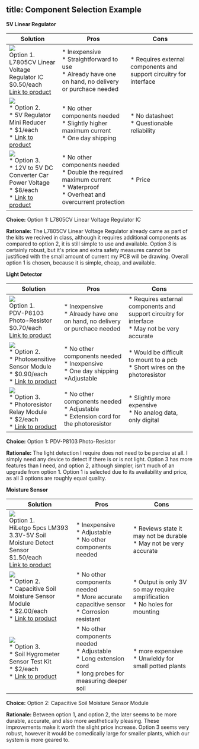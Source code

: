 title: Component Selection Example
---

**5V Linear Regulator**

| **Solution**                                                                                                                                                                                      | **Pros**                                                                                                                                    | **Cons**                                                                                            |
| ------------------------------------------------------------------------------------------------------------------------------------------------------------------------------------------------- | ------------------------------------------------------------------------------------------------------------------------------------------- | --------------------------------------------------------------------------------------------------- |
| ![](https://mm.digikey.com/Volume0/opasdata/d220001/medias/images/2660/497%7ETO220-3TO220AB%7E%7E3.JPG?hidebanner=true)<br>Option 1.<br> L7805CV Linear Voltage Regulator IC<br>$0.50/each<br>[Link to product](https://www.digikey.com/en/products/detail/stmicroelectronics/L7805CV/585964)| \* Inexpensive<br>\* Straightforward to use<br>\* Already have one on hand, no delivery or purchace needed                                               | \* Requires external components and support circuitry for interface |
| ![](https://m.media-amazon.com/images/I/617opKv0apL._SL1500_.jpg)<br>\* Option 2. <br>\* 5V Regulator Mini Reducer <br>\* $1/each <br>\* [Link to product](https://www.amazon.com/Regulator-Reducer-Converter-Aircraft-MP1584EN/dp/B0D4QD849J?crid=2LJGXRCXZ7P38&dib=eyJ2IjoiMSJ9.iNJpkDPQi-mw6UuWIejnrOmd4NL3vHD06uMb7jmFScNcL7zb0hTSoQZKuiVc0RAm38kf7VtMzU-HhXIlzREmnzFxNo33I0EDHN-8Z2JjdVnKxav1C92uCGTLa61SuxoxhhtpEXim9lfUvdqf0FscwJm5rZ4LDiRlH8-imXFPnUf6VDN5pCANd_NEg35h4LuSXn1l6lJnYf8EodoOQtX-c3tXIWOOcfp-252GOuZlAg0.dwvBu0H1Is_gbS-XDDX6mK23uJfsdYaYoQ7DP9F-sUY&dib_tag=se&keywords=5%2Bvolt%2Bregulator&qid=1760571075&sprefix=5%2Bvolt%2Bregulato%2Caps%2C200&sr=8-9&th=1) | \* No other components needed <br>\* Slightly higher maximum current <br> \* One day shipping | * No datasheet <br>\* Questionable reliability                                                         |
| ![](https://m.media-amazon.com/images/I/51hF5gGM+sL._AC_SL1000_.jpg)<br>\* Option 3. <br>\* 12V to 5V DC Converter Car Power Voltage <br>\* $8/each <br>\* [Link to product](https://www.amazon.com/Converter-Voltage-Waterproof-Regulator-Step-Down/dp/B07Y2V1F8V?crid=2LJGXRCXZ7P38&dib=eyJ2IjoiMSJ9.iNJpkDPQi-mw6UuWIejnrOmd4NL3vHD06uMb7jmFScNcL7zb0hTSoQZKuiVc0RAm38kf7VtMzU-HhXIlzREmnzFxNo33I0EDHN-8Z2JjdVnKxav1C92uCGTLa61SuxoxhhtpEXim9lfUvdqf0FscwJm5rZ4LDiRlH8-imXFPnUf6VDN5pCANd_NEg35h4LuSXn1l6lJnYf8EodoOQtX-c3tXIWOOcfp-252GOuZlAg0.dwvBu0H1Is_gbS-XDDX6mK23uJfsdYaYoQ7DP9F-sUY&dib_tag=se&keywords=5%2Bvolt%2Bregulator&qid=1760571075&sprefix=5%2Bvolt%2Bregulato%2Caps%2C200&sr=8-11&th=1) | \* No other components needed <br>\* Double the required maximum current <br> \* Waterproof <br>\* Overheat and overcurrent protection | * Price                                                         |


**Choice:** Option 1: L7805CV Linear Voltage Regulator IC

**Rationale:** The L7805CV Linear Voltage Regulator already came as part of the kits we recived in class, although it requires additional components as compared to option 2, it is still simple to use and available. Option 3 is certainly robust, but it's price and extra safety measures cannot be justificed with the small amount of current my PCB will be drawing. Overall option 1 is chosen, because it is simple, cheap, and available.





**Light Detector**

| **Solution**                                                                                                                                                                                      | **Pros**                                                                                                                                    | **Cons**                                                                                            |
| ------------------------------------------------------------------------------------------------------------------------------------------------------------------------------------------------- | ------------------------------------------------------------------------------------------------------------------------------------------- | --------------------------------------------------------------------------------------------------- |
| ![](https://mm.digikey.com/Volume0/opasdata/d220001/derivates/6/001/167/344/MFG_PDV-P8103_web%28640x640%29.jpg?hidebanner=true)<br>Option 1.<br> PDV-P8103 Photo-Resistor<br>$0.70/each<br>[Link to product](https://www.digikey.com/en/products/detail/advanced-photonix/PDV-P8103/480610)| \* Inexpensive<br>\* Already have one on hand, no delivery or purchace needed                                               | \* Requires external components and support circuitry for interface <br>\* May not be very accurate|
| ![](https://m.media-amazon.com/images/I/519BA67HsSL._SL1500_.jpg)<br>\* Option 2. <br>\* Photosensitive Sensor Module <br>\* $0.90/each <br>\* [Link to product](https://www.amazon.com/Regulator-Reducer-Converter-Aircraft-MP1584EN/dp/B0D4QD849J?crid=2LJGXRCXZ7P38&dib=eyJ2IjoiMSJ9.iNJpkDPQi-mw6UuWIejnrOmd4NL3vHD06uMb7jmFScNcL7zb0hTSoQZKuiVc0RAm38kf7VtMzU-HhXIlzREmnzFxNo33I0EDHN-8Z2JjdVnKxav1C92uCGTLa61SuxoxhhtpEXim9lfUvdqf0FscwJm5rZ4LDiRlH8-imXFPnUf6VDN5pCANd_NEg35h4LuSXn1l6lJnYf8EodoOQtX-c3tXIWOOcfp-252GOuZlAg0.dwvBu0H1Is_gbS-XDDX6mK23uJfsdYaYoQ7DP9F-sUY&dib_tag=se&keywords=5%2Bvolt%2Bregulator&qid=1760571075&sprefix=5%2Bvolt%2Bregulato%2Caps%2C200&sr=8-9&th=1) | \* No other components needed <br>\* Inexpensive <br> \* One day shipping <br>\*Adjustable| * Would be difficult to mount to a pcb <br>\*  Short wires on the photoresistor    |
| ![](https://m.media-amazon.com/images/I/71Ha20uxfcL._SL1500_.jpg)<br>\* Option 3. <br>\* Photoresistor Relay Module <br>\* $2/each <br>\* [Link to product](https://www.amazon.com/QCCAN-Photoresistor-Detection-Brightness-Automatic/dp/B0BYDQMHDT?crid=1D7SKOUZ4NSQH&dib=eyJ2IjoiMSJ9.zWYAmG9rauzx9hZbZkRHHxtJdadQRFZMuSBdtdHSyH_iwk-i9RlsSIQamzJEebL5n1nSsjYLGZLNoT9-8Ijsqzvc18JHhBObylEdix2jfixjhAFLhEFvD582wyASqGddfWL-5qipI4MPdZaZ6c_zHp0huKbFw5x3aUryLfchuFdfohijzn_Sj3hIK-S3ahdqt3EXd1k4oMropmURfLqi8ea7kXYv52ogMq7TlPAamnI.xrFOmadXFYF3RBUJHXBdYkPXqyRCTOrXAbwSCWVC8-0&dib_tag=se&keywords=photoresistor&qid=1760573228&sprefix=photoresisto%2Caps%2C221&sr=8-21&xpid=k6sA787OHONj3&th=1) | \* No other components needed <br>\* Adjustable<br>\* Extension cord for the photoresistor| * Slightly more expensive <br>\* No analog data, only digital                               |


**Choice:** Option 1: PDV-P8103 Photo-Resistor

**Rationale:** The light detection I require does not need to be percise at all. I simply need any device to detect if there is or is not light. Option 3 has more features than I need, and option 2, although simpler, isn't much of an upgrade from option 1. Option 1 is selected due to its availability and price, as all 3 options are roughly equal quality.




**Moisture Sensor**

| **Solution**                                                                                                                                                                                      | **Pros**                                                                                                                                    | **Cons**                                                                                            |
| ------------------------------------------------------------------------------------------------------------------------------------------------------------------------------------------------- | ------------------------------------------------------------------------------------------------------------------------------------------- | --------------------------------------------------------------------------------------------------- |
| ![](https://m.media-amazon.com/images/I/6173Blp+d6L._SL1100_.jpg)<br>Option 1.<br> HiLetgo 5pcs LM393 3.3V-5V Soil Moisture Detect Sensor<br>$1.50/each<br>[Link to product](https://www.amazon.com/HiLetgo-Moisture-Automatic-Watering-Arduino/dp/B01DKISKLO?crid=MU8H28WLZK40&dib=eyJ2IjoiMSJ9.Xfq8uIoVZ9V6ztLAl_tSXPEWybo3O_lI3A-ALgwVoCpWiDlhDwQdgdkDwmAVbV6q1Ho3-LhKMF9a6Co9L-LXD4fmdtaC-HrFVFOsotpAHsZYgfOypP3ElMTwGFkiMyWLHatDN72llRrBSXPrp7KQLgvZpOhA9AdVJIjFPvOE_6NnSOPFnH6W82YTcqaTg6vOTiPx5nH2vzVWYuNEv8WOsEhkRlWqMi0AGqexICJZn4lsvYM1OUpxdSrqP7BhuCSP1nmVGt_h4rRcXcbKNJJ9yxBk_CT5Y_BQhETmEpO4YTs.AfyqLLjVd_6g6YPn60cLapDJw2wsmaIbbk5pp0armK4&dib_tag=se&keywords=moisture+sensor+electronics&qid=1760574056&sprefix=moisture+sensor+electronics%2Caps%2C177&sr=8-8)| \* Inexpensive<br>\* Adjustable <br>\* No other components needed                                              | \* Reviews state it may not be durable <br>\* May not be very accurate|
| ![](https://m.media-amazon.com/images/I/61gPNMShOdL._SL1500_.jpg)<br>\* Option 2. <br>\* Capacitive Soil Moisture Sensor Module <br>\* $2.00/each <br>\* [Link to product](https://www.amazon.com/Capacitive-Moisture-Corrosion-Resistant-Detection/dp/B07SYBSHGX?crid=MU8H28WLZK40&dib=eyJ2IjoiMSJ9.Xfq8uIoVZ9V6ztLAl_tSXPEWybo3O_lI3A-ALgwVoCpWiDlhDwQdgdkDwmAVbV6q1Ho3-LhKMF9a6Co9L-LXD4fmdtaC-HrFVFOsotpAHsZYgfOypP3ElMTwGFkiMyWLHatDN72llRrBSXPrp7KQLgvZpOhA9AdVJIjFPvOE_6NnSOPFnH6W82YTcqaTg6vOTiPx5nH2vzVWYuNEv8WOsEhkRlWqMi0AGqexICJZn4lsvYM1OUpxdSrqP7BhuCSP1nmVGt_h4rRcXcbKNJJ9yxBk_CT5Y_BQhETmEpO4YTs.AfyqLLjVd_6g6YPn60cLapDJw2wsmaIbbk5pp0armK4&dib_tag=se&keywords=moisture+sensor+electronics&qid=1760574056&sprefix=moisture+sensor+electronics%2Caps%2C177&sr=8-6) | \* No other components needed <br>\* More accurate capacitive sensor <br> \* Corrosion resistant | * Output is only 3V so may require amplification <br>\*  No holes for mounting    |
| ![](https://m.media-amazon.com/images/I/61fr4cgw7hL._AC_SL1000_.jpg)<br>\* Option 3. <br>\* Soil Hygrometer Sensor Test Kit <br>\* $2/each <br>\* [Link to product](https://www.amazon.com/Icstation-Resistive-Soil-Moisture-Sensor/dp/B076DDWDJK?crid=MU8H28WLZK40&dib=eyJ2IjoiMSJ9.Xfq8uIoVZ9V6ztLAl_tSXPEWybo3O_lI3A-ALgwVoCpWiDlhDwQdgdkDwmAVbV6q1Ho3-LhKMF9a6Co9L-LXD4fmdtaC-HrFVFOsotpAHsZYgfOypP3ElMTwGFkiMyWLHatDN72llRrBSXPrp7KQLgvZpOhA9AdVJIjFPvOE_6NnSOPFnH6W82YTcqaTg6vOTiPx5nH2vzVWYuNEv8WOsEhkRlWqMi0AGqexICJZn4lsvYM1OUpxdSrqP7BhuCSP1nmVGt_h4rRcXcbKNJJ9yxBk_CT5Y_BQhETmEpO4YTs.AfyqLLjVd_6g6YPn60cLapDJw2wsmaIbbk5pp0armK4&dib_tag=se&keywords=moisture+sensor+electronics&qid=1760574056&sprefix=moisture+sensor+electronics%2Caps%2C177&sr=8-17) | \* No other components needed <br>\* Adjustable<br>\* Long extension cord<br>\* long probes for measuring deeper soil| * more expensive <br>\* Unwieldy for small potted plants                              |


**Choice:** Option 2: Capacitive Soil Moisture Sensor Module

**Rationale:** Between option 1, and option 2, the later seems to be more durable, accurate, and also more aesthetically pleasing. These improvements make it worth the slight price increase. Option 3 seems very robust, however it would be comedically large for smaller plants, which our system is more geared to.

